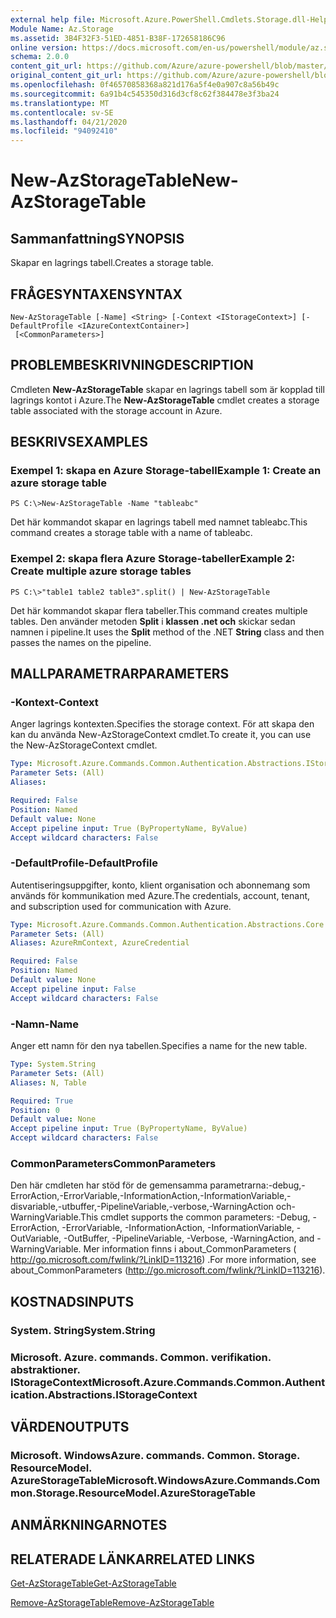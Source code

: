 ```yaml
---
external help file: Microsoft.Azure.PowerShell.Cmdlets.Storage.dll-Help.xml
Module Name: Az.Storage
ms.assetid: 3B4F32F3-51ED-4851-B38F-172658186C96
online version: https://docs.microsoft.com/en-us/powershell/module/az.storage/new-azstoragetable
schema: 2.0.0
content_git_url: https://github.com/Azure/azure-powershell/blob/master/src/Storage/Storage.Management/help/New-AzStorageTable.md
original_content_git_url: https://github.com/Azure/azure-powershell/blob/master/src/Storage/Storage.Management/help/New-AzStorageTable.md
ms.openlocfilehash: 0f46570858368a821d176a5f4e0a907c8a56b49c
ms.sourcegitcommit: 6a91b4c545350d316d3cf8c62f384478e3f3ba24
ms.translationtype: MT
ms.contentlocale: sv-SE
ms.lasthandoff: 04/21/2020
ms.locfileid: "94092410"
---
```

# <span data-ttu-id="8911c-101">New-AzStorageTable</span><span class="sxs-lookup"><span data-stu-id="8911c-101">New-AzStorageTable</span></span>

## <span data-ttu-id="8911c-102">Sammanfattning</span><span class="sxs-lookup"><span data-stu-id="8911c-102">SYNOPSIS</span></span>
<span data-ttu-id="8911c-103">Skapar en lagrings tabell.</span><span class="sxs-lookup"><span data-stu-id="8911c-103">Creates a storage table.</span></span>

## <span data-ttu-id="8911c-104">FRÅGESYNTAXEN</span><span class="sxs-lookup"><span data-stu-id="8911c-104">SYNTAX</span></span>

```
New-AzStorageTable [-Name] <String> [-Context <IStorageContext>] [-DefaultProfile <IAzureContextContainer>]
 [<CommonParameters>]
```

## <span data-ttu-id="8911c-105">PROBLEMBESKRIVNING</span><span class="sxs-lookup"><span data-stu-id="8911c-105">DESCRIPTION</span></span>
<span data-ttu-id="8911c-106">Cmdleten **New-AzStorageTable** skapar en lagrings tabell som är kopplad till lagrings kontot i Azure.</span><span class="sxs-lookup"><span data-stu-id="8911c-106">The **New-AzStorageTable** cmdlet creates a storage table associated with the storage account in Azure.</span></span>

## <span data-ttu-id="8911c-107">BESKRIVS</span><span class="sxs-lookup"><span data-stu-id="8911c-107">EXAMPLES</span></span>

### <span data-ttu-id="8911c-108">Exempel 1: skapa en Azure Storage-tabell</span><span class="sxs-lookup"><span data-stu-id="8911c-108">Example 1: Create an azure storage table</span></span>
```
PS C:\>New-AzStorageTable -Name "tableabc"
```

<span data-ttu-id="8911c-109">Det här kommandot skapar en lagrings tabell med namnet tableabc.</span><span class="sxs-lookup"><span data-stu-id="8911c-109">This command creates a storage table with a name of tableabc.</span></span>

### <span data-ttu-id="8911c-110">Exempel 2: skapa flera Azure Storage-tabeller</span><span class="sxs-lookup"><span data-stu-id="8911c-110">Example 2: Create multiple azure storage tables</span></span>
```
PS C:\>"table1 table2 table3".split() | New-AzStorageTable
```

<span data-ttu-id="8911c-111">Det här kommandot skapar flera tabeller.</span><span class="sxs-lookup"><span data-stu-id="8911c-111">This command creates multiple tables.</span></span>
<span data-ttu-id="8911c-112">Den använder metoden **Split** i **klassen .net och** skickar sedan namnen i pipeline.</span><span class="sxs-lookup"><span data-stu-id="8911c-112">It uses the **Split** method of the .NET **String** class and then passes the names on the pipeline.</span></span>

## <span data-ttu-id="8911c-113">MALLPARAMETRAR</span><span class="sxs-lookup"><span data-stu-id="8911c-113">PARAMETERS</span></span>

### <span data-ttu-id="8911c-114">-Kontext</span><span class="sxs-lookup"><span data-stu-id="8911c-114">-Context</span></span>
<span data-ttu-id="8911c-115">Anger lagrings kontexten.</span><span class="sxs-lookup"><span data-stu-id="8911c-115">Specifies the storage context.</span></span>
<span data-ttu-id="8911c-116">För att skapa den kan du använda New-AzStorageContext cmdlet.</span><span class="sxs-lookup"><span data-stu-id="8911c-116">To create it, you can use the New-AzStorageContext cmdlet.</span></span>

```yaml
Type: Microsoft.Azure.Commands.Common.Authentication.Abstractions.IStorageContext
Parameter Sets: (All)
Aliases:

Required: False
Position: Named
Default value: None
Accept pipeline input: True (ByPropertyName, ByValue)
Accept wildcard characters: False
```

### <span data-ttu-id="8911c-117">-DefaultProfile</span><span class="sxs-lookup"><span data-stu-id="8911c-117">-DefaultProfile</span></span>
<span data-ttu-id="8911c-118">Autentiseringsuppgifter, konto, klient organisation och abonnemang som används för kommunikation med Azure.</span><span class="sxs-lookup"><span data-stu-id="8911c-118">The credentials, account, tenant, and subscription used for communication with Azure.</span></span>

```yaml
Type: Microsoft.Azure.Commands.Common.Authentication.Abstractions.Core.IAzureContextContainer
Parameter Sets: (All)
Aliases: AzureRmContext, AzureCredential

Required: False
Position: Named
Default value: None
Accept pipeline input: False
Accept wildcard characters: False
```

### <span data-ttu-id="8911c-119">-Namn</span><span class="sxs-lookup"><span data-stu-id="8911c-119">-Name</span></span>
<span data-ttu-id="8911c-120">Anger ett namn för den nya tabellen.</span><span class="sxs-lookup"><span data-stu-id="8911c-120">Specifies a name for the new table.</span></span>

```yaml
Type: System.String
Parameter Sets: (All)
Aliases: N, Table

Required: True
Position: 0
Default value: None
Accept pipeline input: True (ByPropertyName, ByValue)
Accept wildcard characters: False
```

### <span data-ttu-id="8911c-121">CommonParameters</span><span class="sxs-lookup"><span data-stu-id="8911c-121">CommonParameters</span></span>
<span data-ttu-id="8911c-122">Den här cmdleten har stöd för de gemensamma parametrarna:-debug,-ErrorAction,-ErrorVariable,-InformationAction,-InformationVariable,-disvariable,-utbuffer,-PipelineVariable,-verbose,-WarningAction och-WarningVariable.</span><span class="sxs-lookup"><span data-stu-id="8911c-122">This cmdlet supports the common parameters: -Debug, -ErrorAction, -ErrorVariable, -InformationAction, -InformationVariable, -OutVariable, -OutBuffer, -PipelineVariable, -Verbose, -WarningAction, and -WarningVariable.</span></span> <span data-ttu-id="8911c-123">Mer information finns i about_CommonParameters ( http://go.microsoft.com/fwlink/?LinkID=113216) .</span><span class="sxs-lookup"><span data-stu-id="8911c-123">For more information, see about_CommonParameters (http://go.microsoft.com/fwlink/?LinkID=113216).</span></span>

## <span data-ttu-id="8911c-124">KOSTNADS</span><span class="sxs-lookup"><span data-stu-id="8911c-124">INPUTS</span></span>

### <span data-ttu-id="8911c-125">System. String</span><span class="sxs-lookup"><span data-stu-id="8911c-125">System.String</span></span>

### <span data-ttu-id="8911c-126">Microsoft. Azure. commands. Common. verifikation. abstraktioner. IStorageContext</span><span class="sxs-lookup"><span data-stu-id="8911c-126">Microsoft.Azure.Commands.Common.Authentication.Abstractions.IStorageContext</span></span>

## <span data-ttu-id="8911c-127">VÄRDEN</span><span class="sxs-lookup"><span data-stu-id="8911c-127">OUTPUTS</span></span>

### <span data-ttu-id="8911c-128">Microsoft. WindowsAzure. commands. Common. Storage. ResourceModel. AzureStorageTable</span><span class="sxs-lookup"><span data-stu-id="8911c-128">Microsoft.WindowsAzure.Commands.Common.Storage.ResourceModel.AzureStorageTable</span></span>

## <span data-ttu-id="8911c-129">ANMÄRKNINGAR</span><span class="sxs-lookup"><span data-stu-id="8911c-129">NOTES</span></span>

## <span data-ttu-id="8911c-130">RELATERADE LÄNKAR</span><span class="sxs-lookup"><span data-stu-id="8911c-130">RELATED LINKS</span></span>

[<span data-ttu-id="8911c-131">Get-AzStorageTable</span><span class="sxs-lookup"><span data-stu-id="8911c-131">Get-AzStorageTable</span></span>](./Get-AzStorageTable.md)

[<span data-ttu-id="8911c-132">Remove-AzStorageTable</span><span class="sxs-lookup"><span data-stu-id="8911c-132">Remove-AzStorageTable</span></span>](./Remove-AzStorageTable.md)


